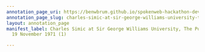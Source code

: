 ```yaml
---
annotation_page_uri: https://benwbrum.github.io/spokenweb-hackathon-development-noterms/annotations/charles-simic-at-sir-george-williams-university-the-poetry-series-19-november-1971-1--canvas-1-toc.json
annotation_page_slug: charles-simic-at-sir-george-williams-university-the-poetry-series-19-november-1971-1--canvas-1-toc
layout: annotation_page
manifest_label: Charles Simic at Sir George Williams University, The Poetry Series,
  19 November 1971 (1)

---
```

